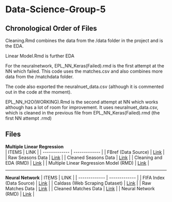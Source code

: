 # Data-Science-Group-5

## Chronological Order of Files

Cleaning.Rmd combines the data from the /data folder in the project and is the EDA.

Linear Model.Rmd is further EDA

For the neuralnetwork, EPL_NN_Keras(Failed).rmd  is the first attempt at the NN which failed. This code uses the matches.csv and also combines more data from the /matchdata folder.

The code also exported the neuralnuet_data.csv (although it is commented out in the code at the moment).

EPL_NN_H2O(WORKING).Rmd is the second attempt at NN which works although has a lot of room for improvement. It uses neuralnuet_data.csv, which is cleaned in the previous file from EPL_NN_Keras(Failed).rmd (the first NN attempt .rmd)


## Files
**Multiple Linear Regression**  
| ITEMS  | LINK |
| ------------- | ------------- |
| FBref (Data Source)  | [Link](https://fbref.com/en/comps/9/Premier-League-Stats)  |
| Raw Seasons Data  | [Link](https://drive.google.com/drive/folders/16Ki_wDWCHJ1zFTnH3XyrJKa_KrTHjrjH?usp=sharing)  |
| Cleaned Seasons Data  | [Link](https://drive.google.com/file/d/1zM_tngxVaLSsyIngJbT1ktNF3tnWFdQ-/view?usp=sharing)  |
| Cleaning and EDA (RMD)  | [Link](https://drive.google.com/file/d/1GTpb9dzdWmEeYPL7GrURhiY41oRSFa7t/view?usp=sharing)  |
| Multiple Linear Regression Model (RMD)  | [Link](https://drive.google.com/file/d/1-5gZm9iHFk55-WIk_NR4mLMbMZHGyw4S/view?usp=sharing)  |

---
**Neural Network**
| ITEMS  | LINK |
| ------------- | ------------- |
| FIFA Index (Data Source)  | [Link](https://www.fifaindex.com/teams/fifa12_8/?league=13&order=desc)  |
| Caldass (Web Scraping Dataset)  | [Link](https://github.com/Caldass)  |
| Raw Matches Data  | [Link](https://drive.google.com/drive/folders/1Z-5a_LhL_ccPhmgGBxi7idKtrdN1nNB4?usp=sharing)  |
| Cleaned Matches Data  | [Link](https://docs.google.com/spreadsheets/d/13no35LJ9h4p58hjklymhErIt44P4H3yQuEAG7nPUDnA/edit?usp=sharing)  |
| Neural Network (RMD)  | [Link](https://drive.google.com/file/d/14EokAsEKELIw8qFP4eYdIOVC81sVz_Z6/view?usp=sharing)  |
